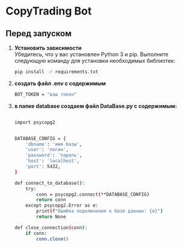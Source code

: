 # CopyTrading Bot

## Перед запуском

1. **Установить зависимости**  
   Убедитесь, что у вас установлен Python 3 и pip. Выполните следующую команду для установки необходимых библиотек:

   ```bash
   pip install -r requirements.txt

2. **создать файл .env c содержимым**
    ```bash
   BOT_TOKEN = "ваш токен"
3. **в папке database создаем файл DataBase.py с содержимым:**
    ```bash
   
    import psycopg2


    DATABASE_CONFIG = {
        'dbname': 'имя базы',
        'user': 'логин',
        'password': 'пароль',
        'host': 'localhost',
        'port': 5432,
    }

    def connect_to_database():
        try:
            conn = psycopg2.connect(**DATABASE_CONFIG)
            return conn
        except psycopg2.Error as e:
            print(f"Ошибка подключения к базе данных: {e}")
            return None

    def close_connection(conn):
        if conn:
            conn.close()



